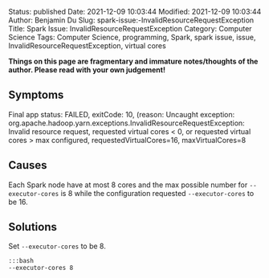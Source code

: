 Status: published
Date: 2021-12-09 10:03:44
Modified: 2021-12-09 10:03:44
Author: Benjamin Du
Slug: spark-issue:-InvalidResourceRequestException
Title: Spark Issue: InvalidResourceRequestException
Category: Computer Science
Tags: Computer Science, programming, Spark, spark issue, issue, InvalidResourceRequestException, virtual cores

**Things on this page are fragmentary and immature notes/thoughts of the author. Please read with your own judgement!**

## Symptoms

Final app status: FAILED, exitCode: 10, (reason: Uncaught exception: org.apache.hadoop.yarn.exceptions.InvalidResourceRequestException: Invalid resource request, requested virtual cores < 0, or requested virtual cores > max configured, requestedVirtualCores=16, maxVirtualCores=8

## Causes 

Each Spark node have at most 8 cores and the max possible number for `--executor-cores` is 8
while the configuration requested `--executor-cores` to be 16.

## Solutions 

Set `--executor-cores` to be 8. 

    :::bash
    --executor-cores 8